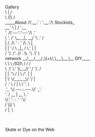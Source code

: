 


<!DOCTYPE html>
<html lang="en">
<head>
<mega charset="utf-8"
<meta name="viewport" content="width=device-width, initial-scale=1">
<title>SkateorDye</title>
<link rel="stylesheet" type="text/css" href="/SkateorDye.css">
<link href="https://fonts.googleapis.com/css2?family=Montserrat:wght@100;200&family=Roboto+Mono:wght@100;300;600;700&display=swap" rel="stylesheet">
<link href="https://fonts.googleapis.com/css2?family=Tenor+Sans&display=swap" rel="stylesheet">
<link href="https://fonts.googleapis.com/css2?family=Cedarville+Cursive&display=swap" rel="stylesheet">
<scrip type="text/javascript" src="https://cdn.rawgit.com/asvd/dragscroll/master/dragscroll.js">
</head>


<body class="Welcome_to_SkateorDye" >

<p>
                <span>Gallery</span>   <br>
            \         |         /              <br>
             \       /|\       /     <br>
          _____About     /\'.__.' : '.__.'/\  Stockists_<br>
 __.'  \      |      /  '.__ <br>
        '.     /\'---':'---'/\     .' <br>
        \ '. /'  \__ _|_ __/  '\ .' /  <br>
         |  /.   /\ ' : ' /\   .\  |  <br>
         |  | './  \ _|_ /  \.' |  |  <br>
        / '/.  /'. // : \\ .'\  .\' \ <br>
network __/___/___/_\(+)/_\___\___\__ DIY____    <br>
          \   \   \ /(O)\ /   /   /    <br>
        \ .\'  \.' \\_:_// './  '/. / <br>
         |  | .'\  /  |  \  /'. |  |   <br>
         |  \'   \/_._:_._\/   '/  |  <br>
        / .' \   /    |    \   / '. \  <br>
         .’_   '\/.---.:.---.\/'   _'. <br>
           '.  / __   |   __ \  .'   <br>
             \/.'  '. : .'  '.\/     <br>
             /       \|/       \     <br>
            /         |.        \    <br>
            <br>
            <br>

Skate or Dye on the Web



</p>






  <!-- <table id="homepage" width="90%" height= "90%" margins= "20px" align="center" >
    <tr>
      <th  > <img src="Skate Or.jpg" width="100%" align="left" display="table-cell" /> </th>
      <th > </th>
      <th ><img src= "dye.jpg" width= "100%"  align= "left" dispaly="table-cell"</th>
    </tr>
    <tr>
    <td ></td>
      <td>
      <video autoplay muted loop width="100%" display="block" >
 <source src="glitchy lily.mov" type="video/mp4" align="center"  >
      </video>
        </td>
      <td></td>
    </tr>
    <tr>
<td  > <img src="Life cycle and death.jpg" width="100%" align="right" display="block"/> </td>
<td  class="welcoming_words" >  This website is living and breathing the way a flower is. It takes up physical space, resources, energy to be alive. Thus it will also die. This is meant to be oper source way of sharing the information in this book but not to last forever. Like responsible gardening we want to tend to responsible online life too.
</td>
<td width="25%" > <img src="Theory Says.jpg" height="10%" align="left"/> </td>
    </tr>
  </table>
  <br> -->
</div>





</body>
</html>
